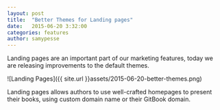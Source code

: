 ```yaml
---
layout: post
title:  "Better Themes for Landing pages"
date:   2015-06-20 3:32:00
categories: features
author: samypesse
---
```


Landing pages are an important part of our marketing features, today we are releasing improvements to the default themes.

<!-- more -->

![Landing Pages]({{ site.url }}assets/2015-06-20-better-themes.png)

Landing pages allows authors to use well-crafted homepages to present their books, using custom domain name or their GitBook domain.

